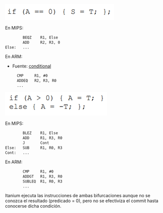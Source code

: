 ![](img12.png)

En MIPS:

            BEQZ    R1, Else
            ADD     R2, R3, 0
    Else:   ...

En ARM:
- Fuente: [conditional](http://www.davespace.co.uk/arm/introduction-to-arm/conditional.html)

        CMP     R1, #0
        ADDEQ   R2, R3, R0
        ...

![](Img13.png)

En MIPS:

            BLEZ    R1, Else
            ADD     R1, R3, R0
            J       Cont
    Else:   SUB     R1, R0, R3     
    Cont:   ...

En ARM:

            CMP     R1, #0
            ADDGT   R1, R3, R0
            SUBLEQ  R1, R0, R3
            ...

Itanium ejecuta las instrucciones de ambas bifurcaciones aunque no se conozca el resultado (predicado = 0), pero no se efectiviza el commit hasta conocerse dicha condición.